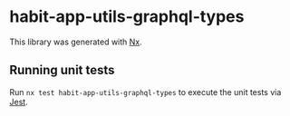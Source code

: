# habit-app-utils-graphql-types

This library was generated with [Nx](https://nx.dev).

## Running unit tests

Run `nx test habit-app-utils-graphql-types` to execute the unit tests via [Jest](https://jestjs.io).
